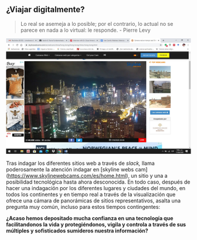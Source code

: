 ## ¿Viajar digitalmente?
> Lo real se asemeja a lo posible; por el contrario, lo actual no se
parece en nada a lo virtual: le responde. - Pierre Levy

![vista panoramica Hong Kong](imagen1.jpg)

Tras indagar los diferentes sitios web a través de *slack,* llama poderosamente la atención indagar en  [skyline webs cam] (https://www.skylinewebcams.com/es/home.html), un  sitio y una  a posibilidad tecnológica hasta ahora desconocida. En todo caso, después de hacer una indagación por los diferentes lugares y ciudades del mundo, en todos los continentes y en tiempo real a través de la visualización que ofrece una cámara de panorámicas de sitios representativos, asalta una pregunta muy común, incluso para estos tiempos contingentes:

__¿Acaso hemos depositado mucha confianza en una tecnología que facilitandonos la vida y protegiéndonos, vigila y controla a través de sus múltiples y sofisticados sumideros nuestra información?__





